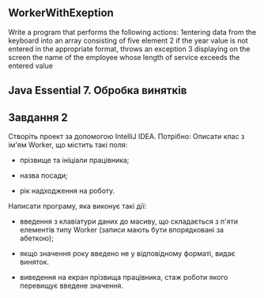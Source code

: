 ## WorkerWithExeption
Write a program that performs the following actions: 1entering data from the keyboard into an array consisting of five element 2 if the year value is not entered in the appropriate format, throws an exception 3 displaying on the screen the name of the employee whose length of service exceeds the entered value
## Java Essential 7. Обробка винятків

## Завдання 2 
Створіть проект за допомогою IntelliJ IDEA. Потрібно: Описати клас з ім'ям Worker, що містить такі поля:

- прізвище та ініціали працівника;

- назва посади;

- рік надходження на роботу.

Написати програму, яка виконує такі дії:

- введення з клавіатури даних до масиву, що складається з п'яти елементів типу Worker (записи мають бути впорядковані за абеткою);

- якщо значення року введено не у відповідному форматі, видає виняток.

- виведення на екран прізвища працівника, стаж роботи якого перевищує введене значення.
